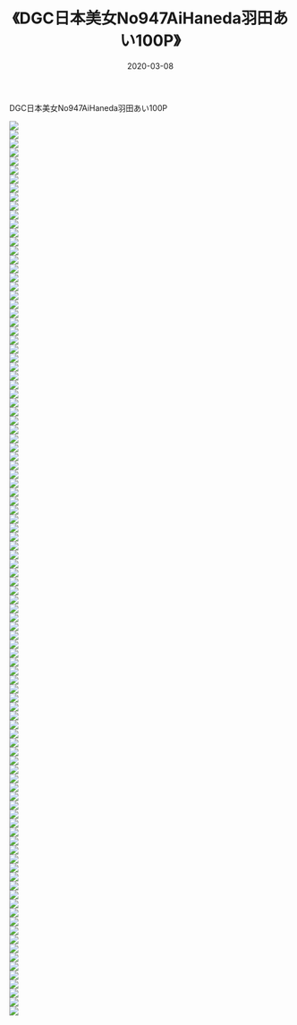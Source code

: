 ﻿---
layout: post
title:  《DGC日本美女No947AiHaneda羽田あい100P》
date:   2020-03-08
img: http://pic.660000.xyz/1:/性感/2020/DGC日本美女No947AiHaneda羽田あい100P/000.jpg
categories: [美女, 清纯, 唯美]
---

DGC日本美女No947AiHaneda羽田あい100P

  ![](http://pic.660000.xyz/1:/性感/2020/DGC日本美女No947AiHaneda羽田あい100P/001.jpg) <br> ![](http://pic.660000.xyz/1:/性感/2020/DGC日本美女No947AiHaneda羽田あい100P/002.jpg) <br> ![](http://pic.660000.xyz/1:/性感/2020/DGC日本美女No947AiHaneda羽田あい100P/003.jpg) <br> ![](http://pic.660000.xyz/1:/性感/2020/DGC日本美女No947AiHaneda羽田あい100P/004.jpg) <br> ![](http://pic.660000.xyz/1:/性感/2020/DGC日本美女No947AiHaneda羽田あい100P/005.jpg) <br> ![](http://pic.660000.xyz/1:/性感/2020/DGC日本美女No947AiHaneda羽田あい100P/006.jpg) <br> ![](http://pic.660000.xyz/1:/性感/2020/DGC日本美女No947AiHaneda羽田あい100P/007.jpg) <br> ![](http://pic.660000.xyz/1:/性感/2020/DGC日本美女No947AiHaneda羽田あい100P/008.jpg) <br> ![](http://pic.660000.xyz/1:/性感/2020/DGC日本美女No947AiHaneda羽田あい100P/009.jpg) <br> ![](http://pic.660000.xyz/1:/性感/2020/DGC日本美女No947AiHaneda羽田あい100P/010.jpg) <br> ![](http://pic.660000.xyz/1:/性感/2020/DGC日本美女No947AiHaneda羽田あい100P/011.jpg) <br> ![](http://pic.660000.xyz/1:/性感/2020/DGC日本美女No947AiHaneda羽田あい100P/012.jpg) <br> ![](http://pic.660000.xyz/1:/性感/2020/DGC日本美女No947AiHaneda羽田あい100P/013.jpg) <br> ![](http://pic.660000.xyz/1:/性感/2020/DGC日本美女No947AiHaneda羽田あい100P/014.jpg) <br> ![](http://pic.660000.xyz/1:/性感/2020/DGC日本美女No947AiHaneda羽田あい100P/015.jpg) <br> ![](http://pic.660000.xyz/1:/性感/2020/DGC日本美女No947AiHaneda羽田あい100P/016.jpg) <br> ![](http://pic.660000.xyz/1:/性感/2020/DGC日本美女No947AiHaneda羽田あい100P/017.jpg) <br> ![](http://pic.660000.xyz/1:/性感/2020/DGC日本美女No947AiHaneda羽田あい100P/018.jpg) <br> ![](http://pic.660000.xyz/1:/性感/2020/DGC日本美女No947AiHaneda羽田あい100P/019.jpg) <br> ![](http://pic.660000.xyz/1:/性感/2020/DGC日本美女No947AiHaneda羽田あい100P/020.jpg) <br> ![](http://pic.660000.xyz/1:/性感/2020/DGC日本美女No947AiHaneda羽田あい100P/021.jpg) <br> ![](http://pic.660000.xyz/1:/性感/2020/DGC日本美女No947AiHaneda羽田あい100P/022.jpg) <br> ![](http://pic.660000.xyz/1:/性感/2020/DGC日本美女No947AiHaneda羽田あい100P/023.jpg) <br> ![](http://pic.660000.xyz/1:/性感/2020/DGC日本美女No947AiHaneda羽田あい100P/024.jpg) <br> ![](http://pic.660000.xyz/1:/性感/2020/DGC日本美女No947AiHaneda羽田あい100P/025.jpg) <br> ![](http://pic.660000.xyz/1:/性感/2020/DGC日本美女No947AiHaneda羽田あい100P/026.jpg) <br> ![](http://pic.660000.xyz/1:/性感/2020/DGC日本美女No947AiHaneda羽田あい100P/027.jpg) <br> ![](http://pic.660000.xyz/1:/性感/2020/DGC日本美女No947AiHaneda羽田あい100P/028.jpg) <br> ![](http://pic.660000.xyz/1:/性感/2020/DGC日本美女No947AiHaneda羽田あい100P/029.jpg) <br> ![](http://pic.660000.xyz/1:/性感/2020/DGC日本美女No947AiHaneda羽田あい100P/030.jpg) <br> ![](http://pic.660000.xyz/1:/性感/2020/DGC日本美女No947AiHaneda羽田あい100P/031.jpg) <br> ![](http://pic.660000.xyz/1:/性感/2020/DGC日本美女No947AiHaneda羽田あい100P/032.jpg) <br> ![](http://pic.660000.xyz/1:/性感/2020/DGC日本美女No947AiHaneda羽田あい100P/033.jpg) <br> ![](http://pic.660000.xyz/1:/性感/2020/DGC日本美女No947AiHaneda羽田あい100P/034.jpg) <br> ![](http://pic.660000.xyz/1:/性感/2020/DGC日本美女No947AiHaneda羽田あい100P/035.jpg) <br> ![](http://pic.660000.xyz/1:/性感/2020/DGC日本美女No947AiHaneda羽田あい100P/036.jpg) <br> ![](http://pic.660000.xyz/1:/性感/2020/DGC日本美女No947AiHaneda羽田あい100P/037.jpg) <br> ![](http://pic.660000.xyz/1:/性感/2020/DGC日本美女No947AiHaneda羽田あい100P/038.jpg) <br> ![](http://pic.660000.xyz/1:/性感/2020/DGC日本美女No947AiHaneda羽田あい100P/039.jpg) <br> ![](http://pic.660000.xyz/1:/性感/2020/DGC日本美女No947AiHaneda羽田あい100P/040.jpg) <br> ![](http://pic.660000.xyz/1:/性感/2020/DGC日本美女No947AiHaneda羽田あい100P/041.jpg) <br> ![](http://pic.660000.xyz/1:/性感/2020/DGC日本美女No947AiHaneda羽田あい100P/042.jpg) <br> ![](http://pic.660000.xyz/1:/性感/2020/DGC日本美女No947AiHaneda羽田あい100P/043.jpg) <br> ![](http://pic.660000.xyz/1:/性感/2020/DGC日本美女No947AiHaneda羽田あい100P/044.jpg) <br> ![](http://pic.660000.xyz/1:/性感/2020/DGC日本美女No947AiHaneda羽田あい100P/045.jpg) <br> ![](http://pic.660000.xyz/1:/性感/2020/DGC日本美女No947AiHaneda羽田あい100P/046.jpg) <br> ![](http://pic.660000.xyz/1:/性感/2020/DGC日本美女No947AiHaneda羽田あい100P/047.jpg) <br> ![](http://pic.660000.xyz/1:/性感/2020/DGC日本美女No947AiHaneda羽田あい100P/048.jpg) <br> ![](http://pic.660000.xyz/1:/性感/2020/DGC日本美女No947AiHaneda羽田あい100P/049.jpg) <br> ![](http://pic.660000.xyz/1:/性感/2020/DGC日本美女No947AiHaneda羽田あい100P/050.jpg) <br> ![](http://pic.660000.xyz/1:/性感/2020/DGC日本美女No947AiHaneda羽田あい100P/051.jpg) <br> ![](http://pic.660000.xyz/1:/性感/2020/DGC日本美女No947AiHaneda羽田あい100P/052.jpg) <br> ![](http://pic.660000.xyz/1:/性感/2020/DGC日本美女No947AiHaneda羽田あい100P/053.jpg) <br> ![](http://pic.660000.xyz/1:/性感/2020/DGC日本美女No947AiHaneda羽田あい100P/054.jpg) <br> ![](http://pic.660000.xyz/1:/性感/2020/DGC日本美女No947AiHaneda羽田あい100P/055.jpg) <br> ![](http://pic.660000.xyz/1:/性感/2020/DGC日本美女No947AiHaneda羽田あい100P/056.jpg) <br> ![](http://pic.660000.xyz/1:/性感/2020/DGC日本美女No947AiHaneda羽田あい100P/057.jpg) <br> ![](http://pic.660000.xyz/1:/性感/2020/DGC日本美女No947AiHaneda羽田あい100P/058.jpg) <br> ![](http://pic.660000.xyz/1:/性感/2020/DGC日本美女No947AiHaneda羽田あい100P/059.jpg) <br> ![](http://pic.660000.xyz/1:/性感/2020/DGC日本美女No947AiHaneda羽田あい100P/060.jpg) <br> ![](http://pic.660000.xyz/1:/性感/2020/DGC日本美女No947AiHaneda羽田あい100P/061.jpg) <br> ![](http://pic.660000.xyz/1:/性感/2020/DGC日本美女No947AiHaneda羽田あい100P/062.jpg) <br> ![](http://pic.660000.xyz/1:/性感/2020/DGC日本美女No947AiHaneda羽田あい100P/063.jpg) <br> ![](http://pic.660000.xyz/1:/性感/2020/DGC日本美女No947AiHaneda羽田あい100P/064.jpg) <br> ![](http://pic.660000.xyz/1:/性感/2020/DGC日本美女No947AiHaneda羽田あい100P/065.jpg) <br> ![](http://pic.660000.xyz/1:/性感/2020/DGC日本美女No947AiHaneda羽田あい100P/066.jpg) <br> ![](http://pic.660000.xyz/1:/性感/2020/DGC日本美女No947AiHaneda羽田あい100P/067.jpg) <br> ![](http://pic.660000.xyz/1:/性感/2020/DGC日本美女No947AiHaneda羽田あい100P/068.jpg) <br> ![](http://pic.660000.xyz/1:/性感/2020/DGC日本美女No947AiHaneda羽田あい100P/069.jpg) <br> ![](http://pic.660000.xyz/1:/性感/2020/DGC日本美女No947AiHaneda羽田あい100P/070.jpg) <br> ![](http://pic.660000.xyz/1:/性感/2020/DGC日本美女No947AiHaneda羽田あい100P/071.jpg) <br> ![](http://pic.660000.xyz/1:/性感/2020/DGC日本美女No947AiHaneda羽田あい100P/072.jpg) <br> ![](http://pic.660000.xyz/1:/性感/2020/DGC日本美女No947AiHaneda羽田あい100P/073.jpg) <br> ![](http://pic.660000.xyz/1:/性感/2020/DGC日本美女No947AiHaneda羽田あい100P/074.jpg) <br> ![](http://pic.660000.xyz/1:/性感/2020/DGC日本美女No947AiHaneda羽田あい100P/075.jpg) <br> ![](http://pic.660000.xyz/1:/性感/2020/DGC日本美女No947AiHaneda羽田あい100P/076.jpg) <br> ![](http://pic.660000.xyz/1:/性感/2020/DGC日本美女No947AiHaneda羽田あい100P/077.jpg) <br> ![](http://pic.660000.xyz/1:/性感/2020/DGC日本美女No947AiHaneda羽田あい100P/078.jpg) <br> ![](http://pic.660000.xyz/1:/性感/2020/DGC日本美女No947AiHaneda羽田あい100P/079.jpg) <br> ![](http://pic.660000.xyz/1:/性感/2020/DGC日本美女No947AiHaneda羽田あい100P/080.jpg) <br> ![](http://pic.660000.xyz/1:/性感/2020/DGC日本美女No947AiHaneda羽田あい100P/081.jpg) <br> ![](http://pic.660000.xyz/1:/性感/2020/DGC日本美女No947AiHaneda羽田あい100P/082.jpg) <br> ![](http://pic.660000.xyz/1:/性感/2020/DGC日本美女No947AiHaneda羽田あい100P/083.jpg) <br> ![](http://pic.660000.xyz/1:/性感/2020/DGC日本美女No947AiHaneda羽田あい100P/084.jpg) <br> ![](http://pic.660000.xyz/1:/性感/2020/DGC日本美女No947AiHaneda羽田あい100P/085.jpg) <br> ![](http://pic.660000.xyz/1:/性感/2020/DGC日本美女No947AiHaneda羽田あい100P/086.jpg) <br> ![](http://pic.660000.xyz/1:/性感/2020/DGC日本美女No947AiHaneda羽田あい100P/087.jpg) <br> ![](http://pic.660000.xyz/1:/性感/2020/DGC日本美女No947AiHaneda羽田あい100P/088.jpg) <br> ![](http://pic.660000.xyz/1:/性感/2020/DGC日本美女No947AiHaneda羽田あい100P/089.jpg) <br> ![](http://pic.660000.xyz/1:/性感/2020/DGC日本美女No947AiHaneda羽田あい100P/090.jpg) <br> ![](http://pic.660000.xyz/1:/性感/2020/DGC日本美女No947AiHaneda羽田あい100P/091.jpg) <br> ![](http://pic.660000.xyz/1:/性感/2020/DGC日本美女No947AiHaneda羽田あい100P/092.jpg) <br> ![](http://pic.660000.xyz/1:/性感/2020/DGC日本美女No947AiHaneda羽田あい100P/093.jpg) <br> ![](http://pic.660000.xyz/1:/性感/2020/DGC日本美女No947AiHaneda羽田あい100P/094.jpg) <br> ![](http://pic.660000.xyz/1:/性感/2020/DGC日本美女No947AiHaneda羽田あい100P/095.jpg) <br> ![](http://pic.660000.xyz/1:/性感/2020/DGC日本美女No947AiHaneda羽田あい100P/096.jpg) <br> ![](http://pic.660000.xyz/1:/性感/2020/DGC日本美女No947AiHaneda羽田あい100P/097.jpg) <br> ![](http://pic.660000.xyz/1:/性感/2020/DGC日本美女No947AiHaneda羽田あい100P/098.jpg) <br> ![](http://pic.660000.xyz/1:/性感/2020/DGC日本美女No947AiHaneda羽田あい100P/099.jpg) <br> ![](http://pic.660000.xyz/1:/性感/2020/DGC日本美女No947AiHaneda羽田あい100P/100.jpg) <br>